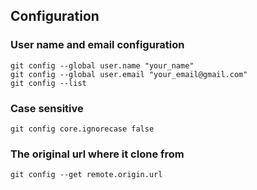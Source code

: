 ## Configuration

### User name and email configuration
``` git
git config --global user.name "your_name"  
git config --global user.email "your_email@gmail.com"
git config --list 
```

### Case sensitive
```git
git config core.ignorecase false
```

### The original url where it clone from
```git
git config --get remote.origin.url
```
